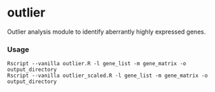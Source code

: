 # outlier
Outlier analysis module to identify aberrantly highly expressed genes.

### Usage
	Rscript --vanilla outlier.R -l gene_list -m gene_matrix -o output_directory 
	Rscript --vanilla outlier_scaled.R -l gene_list -m gene_matrix -o output_directory 

